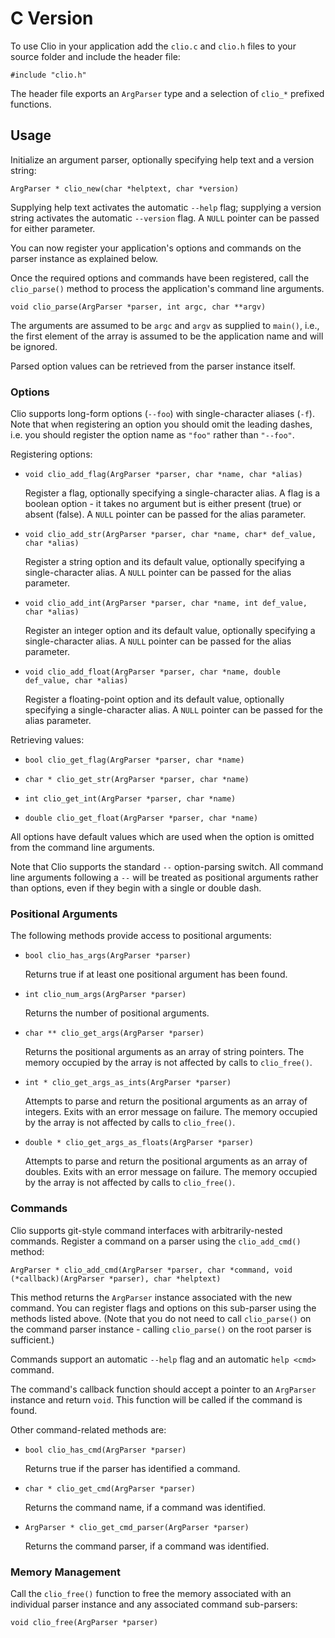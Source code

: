 
# C Version

To use Clio in your application add the `clio.c` and `clio.h` files to your source folder and include the header file:

    #include "clio.h"

The header file exports an `ArgParser` type and a selection of `clio_*` prefixed functions.


## Usage

Initialize an argument parser, optionally specifying help text and a version
string:

    ArgParser * clio_new(char *helptext, char *version)

Supplying help text activates the automatic `--help` flag; supplying a version string activates the automatic `--version` flag. A `NULL` pointer can be passed
for either parameter.

You can now register your application's options and commands on the parser instance as explained below.

Once the required options and commands have been registered, call the `clio_parse()` method to process the application's command line arguments.

    void clio_parse(ArgParser *parser, int argc, char **argv)

The arguments are assumed to be `argc` and `argv` as supplied to `main()`, i.e., the first element of the array is assumed to be the application name and will be ignored.

Parsed option values can be retrieved from the parser instance itself.


### Options

Clio supports long-form options (`--foo`) with single-character aliases (`-f`). Note that when registering an option you should omit the leading dashes, i.e. you should register the option name as `"foo"` rather than `"--foo"`.

Registering options:

*   `void clio_add_flag(ArgParser *parser, char *name, char *alias)`

    Register a flag, optionally specifying a single-character alias. A flag is
    a boolean option - it takes no argument but is either present (true) or
    absent (false). A `NULL` pointer can be passed for the alias parameter.

*   `void clio_add_str(ArgParser *parser, char *name, char* def_value, char *alias)`

    Register a string option and its default value, optionally specifying a
    single-character alias. A `NULL` pointer can be passed for the alias parameter.

*   `void clio_add_int(ArgParser *parser, char *name, int def_value, char *alias)`

    Register an integer option and its default value, optionally specifying a
    single-character alias. A `NULL` pointer can be passed for the alias parameter.

*   `void clio_add_float(ArgParser *parser, char *name, double def_value, char *alias)`

    Register a floating-point option and its default value, optionally specifying a
    single-character alias. A `NULL` pointer can be passed for the alias parameter.

Retrieving values:

*   `bool clio_get_flag(ArgParser *parser, char *name)`

*   `char * clio_get_str(ArgParser *parser, char *name)`

*   `int clio_get_int(ArgParser *parser, char *name)`

*   `double clio_get_float(ArgParser *parser, char *name)`

All options have default values which are used when the option is omitted from the command line arguments.

Note that Clio supports the standard `--` option-parsing switch. All command line arguments following a `--` will be treated as positional arguments rather than options, even if they begin with a single or double dash.


### Positional Arguments

The following methods provide access to positional arguments:

*   `bool clio_has_args(ArgParser *parser)`

    Returns true if at least one positional argument has been found.

*   `int clio_num_args(ArgParser *parser)`

    Returns the number of positional arguments.

*   `char ** clio_get_args(ArgParser *parser)`

    Returns the positional arguments as an array of string pointers.
    The memory occupied by the array is not affected by calls to `clio_free()`.

*   `int * clio_get_args_as_ints(ArgParser *parser)`

    Attempts to parse and return the positional arguments as an array of
    integers. Exits with an error message on failure.
    The memory occupied by the array is not affected by calls to `clio_free()`.

*   `double * clio_get_args_as_floats(ArgParser *parser)`

    Attempts to parse and return the positional arguments as an array of
    doubles. Exits with an error message on failure.
    The memory occupied by the array is not affected by calls to `clio_free()`.


### Commands

Clio supports git-style command interfaces with arbitrarily-nested commands. Register a command on a parser using the `clio_add_cmd()` method:

    ArgParser * clio_add_cmd(ArgParser *parser, char *command, void (*callback)(ArgParser *parser), char *helptext)

This method returns the `ArgParser` instance associated with the new command. You can register flags and options on this sub-parser using the methods listed above. (Note that you do not need to call `clio_parse()` on the command parser instance - calling `clio_parse()` on the root parser is sufficient.)

Commands support an automatic `--help` flag and an automatic `help <cmd>` command.

The command's callback function should accept a pointer to an `ArgParser` instance and return `void`. This function will be called if the command is found.

Other command-related methods are:

*   `bool clio_has_cmd(ArgParser *parser)`

    Returns true if the parser has identified a command.

*   `char * clio_get_cmd(ArgParser *parser)`

    Returns the command name, if a command was identified.

*   `ArgParser * clio_get_cmd_parser(ArgParser *parser)`

    Returns the command parser, if a command was identified.


### Memory Management

Call the `clio_free()` function to free the memory associated with an individual parser instance and any associated command sub-parsers:

    void clio_free(ArgParser *parser)
